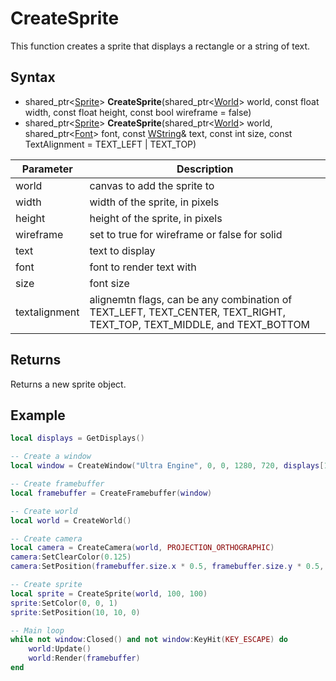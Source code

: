 # CreateSprite

This function creates a sprite that displays a rectangle or a string of text.

## Syntax

- shared_ptr<[Sprite](Sprite.md)\> **CreateSprite**(shared_ptr<[World](World.md)\> world, const float width, const float height, const bool wireframe = false)
- shared_ptr<[Sprite](Sprite.md)\> **CreateSprite**(shared_ptr<[World](World.md)\> world, shared_ptr<[Font](Font.md)\> font, const [WString](WString.md)& text, const int size, const TextAlignment = TEXT_LEFT | TEXT_TOP)

| Parameter | Description |
| --- | --- |
| world | canvas to add the sprite to |
| width | width of the sprite, in pixels |
| height | height of the sprite, in pixels |
| wireframe | set to true for wireframe or false for solid |
| text | text to display |
| font | font to render text with |
| size | font size |
| textalignment | alignemtn flags, can be any combination of TEXT_LEFT, TEXT_CENTER, TEXT_RIGHT, TEXT_TOP, TEXT_MIDDLE, and TEXT_BOTTOM |

## Returns

Returns a new sprite object.

## Example

```lua
local displays = GetDisplays()

-- Create a window
local window = CreateWindow("Ultra Engine", 0, 0, 1280, 720, displays[1], WINDOW_CENTER | WINDOW_TITLEBAR)

-- Create framebuffer
local framebuffer = CreateFramebuffer(window)

-- Create world
local world = CreateWorld()

-- Create camera
local camera = CreateCamera(world, PROJECTION_ORTHOGRAPHIC)
camera:SetClearColor(0.125)
camera:SetPosition(framebuffer.size.x * 0.5, framebuffer.size.y * 0.5, 0.0)

-- Create sprite
local sprite = CreateSprite(world, 100, 100)
sprite:SetColor(0, 0, 1)
sprite:SetPosition(10, 10, 0)

-- Main loop
while not window:Closed() and not window:KeyHit(KEY_ESCAPE) do
    world:Update()
    world:Render(framebuffer)
end
```
